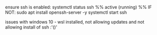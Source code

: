 ensure ssh is enabled:
	systemctl status ssh %% active (running) %%
	IF NOT:
		sudo apt install openssh-server -y
		systemctl start ssh

issues with windows 10 - wsl installed, not allowing updates and not allowing install of ssh :'()'